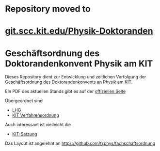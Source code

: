 # Repository moved to
# [git.scc.kit.edu/Physik-Doktoranden](https://git.scc.kit.edu/Physik-Doktoranden/Geschaeftsordnung)



# Geschäftsordnung des Doktorandenkonvent Physik am KIT

Dieses Repository dient zur Entwicklung und zeitlichen Verfolgung der Geschäftsordnung des Doktorandenkonvents an Physik am KIT.

Ein PDF des aktuellen Stands gibt es auf der [offiziellen Seite](http://www.khys.kit.edu/doktorandenkonvent-physik/70.php)

Übergeordnet sind 
* [LHG](http://www.landesrecht-bw.de/jportal/portal/t/7d1/page/bsbawueprod.psml?pid=Dokumentanzeige&showdoccase=1&js_peid=Trefferliste&fromdoctodoc=yes&doc.id=jlr-HSchulGBWrahmen&doc.part=X&doc.price=0.0&doc.hl=0#jlr-HSchulGBWV19P38-jlr-HSchulGBWV17P38-jlr-HSchulGBWV18P38)
* [KIT Verfahrensordnung](http://www.sle.kit.edu/downloads/AmtlicheBekanntmachungen/2014_AB_018.pdf)

Auch interessant ist vielleicht die 
* [KIT-Satzung](http://www.sle.kit.edu/downloads/AmtlicheBekanntmachungen/2013_AB_051.pdf)

Das Layout ist angelehnt an https://github.com/fsphys/fachschaftsordnung
